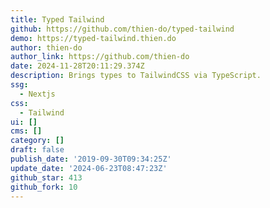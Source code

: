 ```yaml
---
title: Typed Tailwind
github: https://github.com/thien-do/typed-tailwind
demo: https://typed-tailwind.thien.do
author: thien-do
author_link: https://github.com/thien-do
date: 2024-11-28T20:11:29.374Z
description: Brings types to TailwindCSS via TypeScript.
ssg:
  - Nextjs
css:
  - Tailwind
ui: []
cms: []
category: []
draft: false
publish_date: '2019-09-30T09:34:25Z'
update_date: '2024-06-23T08:47:23Z'
github_star: 413
github_fork: 10
---
```

